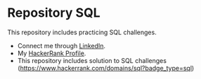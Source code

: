 # Repository SQL
This repository includes practicing SQL challenges.
- Connect me through [LinkedIn](https://www.linkedin.com/in/ariya-vijayan-3b170310a/).
- My [HackerRank Profile](https://www.hackerrank.com/profile/ariyavijayan).
- This repository includes solution to SQL challenges (https://www.hackerrank.com/domains/sql?badge_type=sql)
